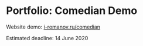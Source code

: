 # Portfolio: Comedian Demo

Website demo: [i-romanov.ru/comedian](i-romanov.ru/comedian)

Estimated deadline: 14 June 2020
